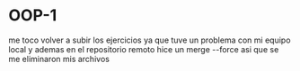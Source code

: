# OOP-1

me toco volver a subir los ejercicios ya que tuve un problema con mi equipo local y ademas en el repositorio remoto hice un merge --force asi que se me eliminaron mis archivos
